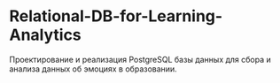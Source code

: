# Relational-DB-for-Learning-Analytics
Проектирование и реализация PostgreSQL базы данных для сбора и анализа данных об эмоциях в образовании.

